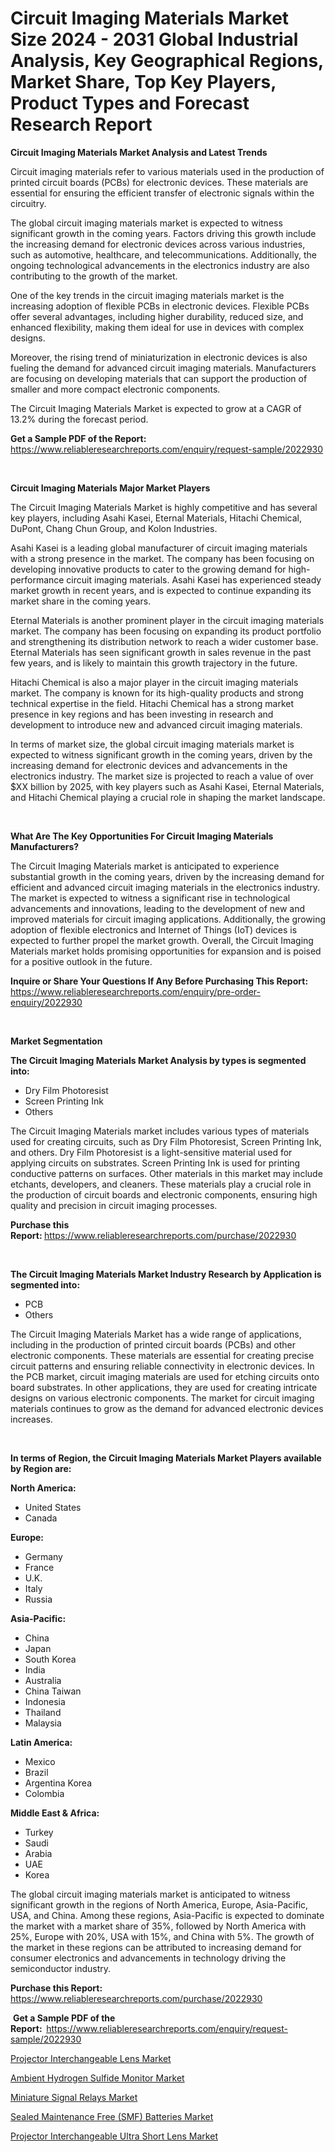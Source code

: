 <p><h1>Circuit Imaging Materials Market Size 2024 - 2031 Global Industrial Analysis, Key Geographical Regions, Market Share, Top Key Players, Product Types and Forecast Research Report</h1></p><p><strong>Circuit Imaging Materials Market Analysis and Latest Trends</strong></p>
<p><p>Circuit imaging materials refer to various materials used in the production of printed circuit boards (PCBs) for electronic devices. These materials are essential for ensuring the efficient transfer of electronic signals within the circuitry.</p><p>The global circuit imaging materials market is expected to witness significant growth in the coming years. Factors driving this growth include the increasing demand for electronic devices across various industries, such as automotive, healthcare, and telecommunications. Additionally, the ongoing technological advancements in the electronics industry are also contributing to the growth of the market.</p><p>One of the key trends in the circuit imaging materials market is the increasing adoption of flexible PCBs in electronic devices. Flexible PCBs offer several advantages, including higher durability, reduced size, and enhanced flexibility, making them ideal for use in devices with complex designs.</p><p>Moreover, the rising trend of miniaturization in electronic devices is also fueling the demand for advanced circuit imaging materials. Manufacturers are focusing on developing materials that can support the production of smaller and more compact electronic components.</p><p>The Circuit Imaging Materials Market is expected to grow at a CAGR of 13.2% during the forecast period.</p></p>
<p><strong>Get a Sample PDF of the Report:&nbsp;</strong> <a href="https://www.reliableresearchreports.com/enquiry/request-sample/2022930">https://www.reliableresearchreports.com/enquiry/request-sample/2022930</a></p>
<p>&nbsp;</p>
<p><strong>Circuit Imaging Materials Major Market Players</strong></p>
<p><p>The Circuit Imaging Materials Market is highly competitive and has several key players, including Asahi Kasei, Eternal Materials, Hitachi Chemical, DuPont, Chang Chun Group, and Kolon Industries. </p><p>Asahi Kasei is a leading global manufacturer of circuit imaging materials with a strong presence in the market. The company has been focusing on developing innovative products to cater to the growing demand for high-performance circuit imaging materials. Asahi Kasei has experienced steady market growth in recent years, and is expected to continue expanding its market share in the coming years.</p><p>Eternal Materials is another prominent player in the circuit imaging materials market. The company has been focusing on expanding its product portfolio and strengthening its distribution network to reach a wider customer base. Eternal Materials has seen significant growth in sales revenue in the past few years, and is likely to maintain this growth trajectory in the future.</p><p>Hitachi Chemical is also a major player in the circuit imaging materials market. The company is known for its high-quality products and strong technical expertise in the field. Hitachi Chemical has a strong market presence in key regions and has been investing in research and development to introduce new and advanced circuit imaging materials.</p><p>In terms of market size, the global circuit imaging materials market is expected to witness significant growth in the coming years, driven by the increasing demand for electronic devices and advancements in the electronics industry. The market size is projected to reach a value of over $XX billion by 2025, with key players such as Asahi Kasei, Eternal Materials, and Hitachi Chemical playing a crucial role in shaping the market landscape.</p></p>
<p>&nbsp;</p>
<p><strong>What Are The Key Opportunities For Circuit Imaging Materials Manufacturers?</strong></p>
<p><p>The Circuit Imaging Materials market is anticipated to experience substantial growth in the coming years, driven by the increasing demand for efficient and advanced circuit imaging materials in the electronics industry. The market is expected to witness a significant rise in technological advancements and innovations, leading to the development of new and improved materials for circuit imaging applications. Additionally, the growing adoption of flexible electronics and Internet of Things (IoT) devices is expected to further propel the market growth. Overall, the Circuit Imaging Materials market holds promising opportunities for expansion and is poised for a positive outlook in the future.</p></p>
<p><strong>Inquire or Share Your Questions If Any Before Purchasing This Report:</strong> <a href="https://www.reliableresearchreports.com/enquiry/pre-order-enquiry/2022930">https://www.reliableresearchreports.com/enquiry/pre-order-enquiry/2022930</a></p>
<p>&nbsp;</p>
<p><strong>Market Segmentation</strong></p>
<p><strong>The Circuit Imaging Materials Market Analysis by types is segmented into:</strong></p>
<p><ul><li>Dry Film Photoresist</li><li>Screen Printing Ink</li><li>Others</li></ul></p>
<p><p>The Circuit Imaging Materials market includes various types of materials used for creating circuits, such as Dry Film Photoresist, Screen Printing Ink, and others. Dry Film Photoresist is a light-sensitive material used for applying circuits on substrates. Screen Printing Ink is used for printing conductive patterns on surfaces. Other materials in this market may include etchants, developers, and cleaners. These materials play a crucial role in the production of circuit boards and electronic components, ensuring high quality and precision in circuit imaging processes.</p></p>
<p><strong>Purchase this Report:&nbsp;</strong><a href="https://www.reliableresearchreports.com/purchase/2022930">https://www.reliableresearchreports.com/purchase/2022930</a></p>
<p>&nbsp;</p>
<p><strong>The Circuit Imaging Materials Market Industry Research by Application is segmented into:</strong></p>
<p><ul><li>PCB</li><li>Others</li></ul></p>
<p><p>The Circuit Imaging Materials Market has a wide range of applications, including in the production of printed circuit boards (PCBs) and other electronic components. These materials are essential for creating precise circuit patterns and ensuring reliable connectivity in electronic devices. In the PCB market, circuit imaging materials are used for etching circuits onto board substrates. In other applications, they are used for creating intricate designs on various electronic components. The market for circuit imaging materials continues to grow as the demand for advanced electronic devices increases.</p></p>
<p>&nbsp;</p>
<p><strong>In terms of Region, the Circuit Imaging Materials Market Players available by Region are:</strong></p>
<p>
    <p> <strong> North America: </strong>
        <ul>
            <li>United States</li>
            <li>Canada</li>
        </ul>
        </p> 
    <p> <strong> Europe: </strong>
        <ul>
            <li>Germany</li>
            <li>France</li>
            <li>U.K.</li>
            <li>Italy</li>
            <li>Russia</li>
        </ul>
        </p> 
    <p> <strong> Asia-Pacific: </strong>
        <ul>
            <li>China</li>
            <li>Japan</li>
            <li>South Korea</li>
            <li>India</li>
            <li>Australia</li>
            <li>China Taiwan</li>
            <li>Indonesia</li>
            <li>Thailand</li>
            <li>Malaysia</li>
        </ul>
        </p> 
    <p> <strong> Latin America: </strong>
        <ul>
            <li>Mexico</li>
            <li>Brazil</li>
            <li>Argentina Korea</li>
            <li>Colombia</li>
        </ul>
        </p> 
    <p> <strong> Middle East & Africa: </strong>
        <ul>
            <li>Turkey</li>
            <li>Saudi</li>
            <li>Arabia</li>
            <li>UAE</li>
            <li>Korea</li>
        </ul>
    </p>
    </p>
<p><p>The global circuit imaging materials market is anticipated to witness significant growth in the regions of North America, Europe, Asia-Pacific, USA, and China. Among these regions, Asia-Pacific is expected to dominate the market with a market share of 35%, followed by North America with 25%, Europe with 20%, USA with 15%, and China with 5%. The growth of the market in these regions can be attributed to increasing demand for consumer electronics and advancements in technology driving the semiconductor industry.</p></p>
<p><strong>Purchase this Report: </strong><a href="https://www.reliableresearchreports.com/purchase/2022930">https://www.reliableresearchreports.com/purchase/2022930</a></p>
<p>&nbsp;<strong>Get a Sample PDF of the Report:&nbsp;&nbsp;</strong><a href="https://www.reliableresearchreports.com/enquiry/request-sample/2022930">https://www.reliableresearchreports.com/enquiry/request-sample/2022930</a></p>
<p><strong></strong></p>
<p><p><a href="https://view.publitas.com/reportprime-1/projector-interchangeable-lens-market-with-the-goal-of-estimating-the-market-size-and-future-growth-potential-of-various-market-segments-based-on-component-applications-end-user-and-region/">Projector Interchangeable Lens Market</a></p><p><a href="https://faithful-glue-af3.notion.site/Ambient-Hydrogen-Sulfide-Monitor-Market-Size-Furnishes-Valuable-Information-Encompassing-Market-Shar-0888d713221b44afa7d81e7291060ce1">Ambient Hydrogen Sulfide Monitor Market</a></p><p><a href="https://github.com/seekum/Market-Research-Report-List-1/blob/main/miniature-signal-relays-market.md">Miniature Signal Relays Market</a></p><p><a href="https://angry-finch-aaf.notion.site/Sealed-Maintenance-Free-SMF-Batteries-Market-Size-Focuses-on-Market-Dynamics-In-Depth-Analysis-an-5362e4e96cfa4bd4a2ae58a074989242">Sealed Maintenance Free (SMF) Batteries Market</a></p><p><a href="https://view.publitas.com/reportprime-1/projector-interchangeable-ultra-short-lens-market-furnish-information-about-market-size-market-share-market-dynamics-and-projections-spanning-from-2024-to-2031/">Projector Interchangeable Ultra Short Lens Market</a></p></p>